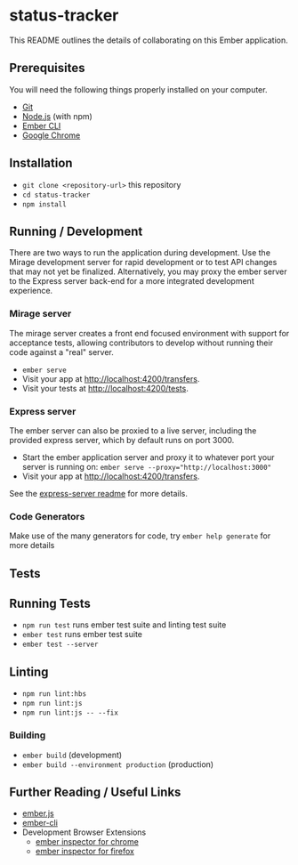 # status-tracker

This README outlines the details of collaborating on this Ember application.

## Prerequisites

You will need the following things properly installed on your computer.

* [Git](https://git-scm.com/)
* [Node.js](https://nodejs.org/) (with npm)
* [Ember CLI](https://ember-cli.com/)
* [Google Chrome](https://google.com/chrome/)

## Installation

* `git clone <repository-url>` this repository
* `cd status-tracker`
* `npm install`

## Running / Development

There are two ways to run the application during development.  Use the Mirage development server for rapid development or to test API changes that may not yet be finalized.  Alternatively, you may proxy the ember server to the Express server back-end for a more integrated development experience.

### Mirage server

The mirage server creates a front end focused environment with support for acceptance tests, allowing contributors to develop without running their code against a "real" server.

* `ember serve`
* Visit your app at [http://localhost:4200/transfers](http://localhost:4200/transfers).
* Visit your tests at [http://localhost:4200/tests](http://localhost:4200/tests).

### Express server

The ember server can also be proxied to a live server, including the provided express server, which by default runs on port 3000.

* Start the ember application server and proxy it to whatever port your server is running on: `ember serve --proxy="http://localhost:3000"`
* Visit your app at [http://localhost:4200/transfers](http://localhost:4200/transfers).

See the [express-server readme](https://github.com/dbollinger/ember-demo/blob/master/express-server/README.md) for more details.

### Code Generators

Make use of the many generators for code, try `ember help generate` for more details

## Tests

## Running Tests

* `npm run test` runs ember test suite and linting test suite
* `ember test` runs ember test suite
* `ember test --server`

## Linting

* `npm run lint:hbs`
* `npm run lint:js`
* `npm run lint:js -- --fix`

### Building

* `ember build` (development)
* `ember build --environment production` (production)

## Further Reading / Useful Links

* [ember.js](https://emberjs.com/)
* [ember-cli](https://ember-cli.com/)
* Development Browser Extensions
  * [ember inspector for chrome](https://chrome.google.com/webstore/detail/ember-inspector/bmdblncegkenkacieihfhpjfppoconhi)
  * [ember inspector for firefox](https://addons.mozilla.org/en-US/firefox/addon/ember-inspector/)

